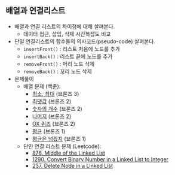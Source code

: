 ## 배열과 연결리스트
- 배열과 연결 리스트의 차이점에 대해 살펴본다. 
  + 데이터 접근, 삽입, 삭제 시간복잡도 비교 
- 단일 연결리스트의 함수들의 의사코드(pseudo-code) 살펴본다.
  + `insertFront()` : 리스트 처음에 노드를 추가
  + `insertBack()` : 리스트 끝에 노드를 추가 
  + `removeFront()` : 머리 노드 삭제 
  + `removeBack()` : 꼬리 노드 삭제
- 문제풀이
  + 배열 문제 (백준): 
    - [최소, 최대](https://www.acmicpc.net/problem/10818) (브론즈 3)
    - [최댓값](https://www.acmicpc.net/problem/2562) (브론즈 2)
    - [숫자의 개수](https://www.acmicpc.net/problem/2577) (브론즈 2)
    - [나머지](https://www.acmicpc.net/problem/3052) (브론즈 2)
    - [OX 퀴즈](https://www.acmicpc.net/problem/8958) (브론즈 2)
    - [평균](https://www.acmicpc.net/problem/1546) (브론즈 1)
    - [평균은 넘겠지](https://www.acmicpc.net/problem/4344) (브론즈 1)
  + 단인 연결 리스트 문제 (Leetcode):
    - [876. Middle of the Linked List](https://leetcode.com/problems/middle-of-the-linked-list/)
    - [1290. Convert Binary Number in a Linked List to Integer](https://leetcode.com/problems/convert-binary-number-in-a-linked-list-to-integer/)
    - [237. Delete Node in a Linked List](https://leetcode.com/problems/delete-node-in-a-linked-list/)
